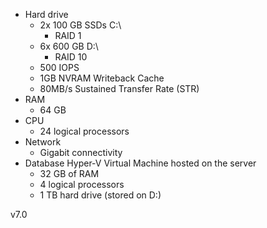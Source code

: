 * Hard drive
  * 2x 100 GB SSDs C:\
    * RAID 1
  * 6x 600 GB D:\
    * RAID 10
  * 500 IOPS
  * 1GB NVRAM Writeback Cache
  * 80MB/s Sustained Transfer Rate (STR)
* RAM
  * 64 GB
* CPU
  * 24 logical processors
* Network
  * Gigabit connectivity
* Database Hyper-V Virtual Machine hosted on the server
  * 32 GB of RAM
  * 4 logical processors
  * 1 TB hard drive (stored on D:\)

v7.0